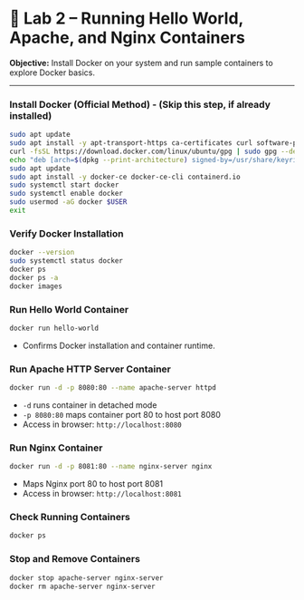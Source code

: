 # 🐳 Lab 2 – Running Hello World, Apache, and Nginx Containers

**Objective:** Install Docker on your system and run sample containers to explore Docker basics.

---

### Install Docker (Official Method) - (Skip this step, if already installed)

```bash
sudo apt update
sudo apt install -y apt-transport-https ca-certificates curl software-properties-common gnupg lsb-release
curl -fsSL https://download.docker.com/linux/ubuntu/gpg | sudo gpg --dearmor -o /usr/share/keyrings/docker-archive-keyring.gpg
echo "deb [arch=$(dpkg --print-architecture) signed-by=/usr/share/keyrings/docker-archive-keyring.gpg] https://download.docker.com/linux/ubuntu $(lsb_release -cs) stable" | sudo tee /etc/apt/sources.list.d/docker.list > /dev/null
sudo apt update
sudo apt install -y docker-ce docker-ce-cli containerd.io
sudo systemctl start docker
sudo systemctl enable docker
sudo usermod -aG docker $USER
exit
```

### Verify Docker Installation

```bash
docker --version
sudo systemctl status docker
docker ps
docker ps -a
docker images
```

### Run Hello World Container

```bash
docker run hello-world
```

* Confirms Docker installation and container runtime.

### Run Apache HTTP Server Container

```bash
docker run -d -p 8080:80 --name apache-server httpd
```

* `-d` runs container in detached mode
* `-p 8080:80` maps container port 80 to host port 8080
* Access in browser: `http://localhost:8080`

### Run Nginx Container

```bash
docker run -d -p 8081:80 --name nginx-server nginx
```

* Maps Nginx port 80 to host port 8081
* Access in browser: `http://localhost:8081`

### Check Running Containers

```bash
docker ps
```

### Stop and Remove Containers

```bash
docker stop apache-server nginx-server
docker rm apache-server nginx-server
```

